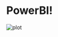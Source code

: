 # PowerBI!

![plot](https://github.com/manojlamichhane/PowerBI/assets/17949677/c8a1ebb9-c1ee-4723-80af-710b2bd1f446)
